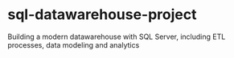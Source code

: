 # sql-datawarehouse-project
Building a modern datawarehouse with SQL Server, including ETL processes, data modeling and analytics
